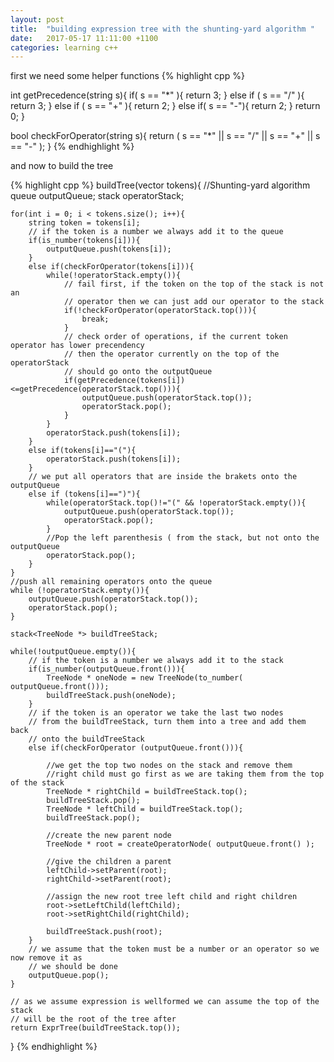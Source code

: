 ```yaml
---
layout: post
title:  "building expression tree with the shunting-yard algorithm "
date:   2017-05-17 11:11:00 +1100
categories: learning c++
---
```

first we need some helper functions
{% highlight cpp %}

int getPrecedence(string s){
    if( s == "*" ){
        return 3;
    }
    else if ( s == "/" ){
        return 3;
    }
    else if ( s == "+" ){
        return 2;
    }
    else if( s == "-"){
        return 2;
    }
    return 0;
}

bool checkForOperator(string s){
    return (
            s == "*" ||
            s == "/" ||
            s == "+" ||
            s == "-"
            );
}
{% endhighlight %}

and now to build the tree

{% highlight cpp %}
buildTree(vector<string> tokens){ 
    //Shunting-yard algorithm
    queue<string> outputQueue;
    stack<string> operatorStack;
    
    for(int i = 0; i < tokens.size(); i++){
        string token = tokens[i];
        // if the token is a number we always add it to the queue
        if(is_number(tokens[i])){
            outputQueue.push(tokens[i]);
        }
        else if(checkForOperator(tokens[i])){
            while(!operatorStack.empty()){
                // fail first, if the token on the top of the stack is not an
                // operator then we can just add our operator to the stack
                if(!checkForOperator(operatorStack.top())){
                    break;
                }
                // check order of operations, if the current token operator has lower precendency
                // then the operator currently on the top of the operatorStack
                // should go onto the outputQueue
                if(getPrecedence(tokens[i])<=getPrecedence(operatorStack.top())){
                    outputQueue.push(operatorStack.top());
                    operatorStack.pop();
                }
            }
            operatorStack.push(tokens[i]);
        }
        else if(tokens[i]=="("){
            operatorStack.push(tokens[i]);
        }
        // we put all operators that are inside the brakets onto the outputQueue
        else if (tokens[i]==")"){
            while(operatorStack.top()!="(" && !operatorStack.empty()){
                outputQueue.push(operatorStack.top());
                operatorStack.pop();
            }
            //Pop the left parenthesis ( from the stack, but not onto the outputQueue
            operatorStack.pop();
        }
    }
    //push all remaining operators onto the queue
    while (!operatorStack.empty()){
        outputQueue.push(operatorStack.top());
        operatorStack.pop();
    }
    
    stack<TreeNode *> buildTreeStack;
    
    while(!outputQueue.empty()){
        // if the token is a number we always add it to the stack
        if(is_number(outputQueue.front())){
            TreeNode * oneNode = new TreeNode(to_number( outputQueue.front()));
            buildTreeStack.push(oneNode);
        }
        // if the token is an operator we take the last two nodes
        // from the buildTreeStack, turn them into a tree and add them back
        // onto the buildTreeStack
        else if(checkForOperator (outputQueue.front())){
            
            //we get the top two nodes on the stack and remove them
            //right child must go first as we are taking them from the top of the stack
            TreeNode * rightChild = buildTreeStack.top();
            buildTreeStack.pop();
            TreeNode * leftChild = buildTreeStack.top();
            buildTreeStack.pop();
            
            //create the new parent node
            TreeNode * root = createOperatorNode( outputQueue.front() );
            
            //give the children a parent
            leftChild->setParent(root);
            rightChild->setParent(root);
            
            //assign the new root tree left child and right children
            root->setLeftChild(leftChild);
            root->setRightChild(rightChild);
            
            buildTreeStack.push(root);
        }
        // we assume that the token must be a number or an operator so we now remove it as
        // we should be done
        outputQueue.pop();
    }
    
    // as we assume expression is wellformed we can assume the top of the stack
    // will be the root of the tree after
    return ExprTree(buildTreeStack.top());
}
{% endhighlight %}